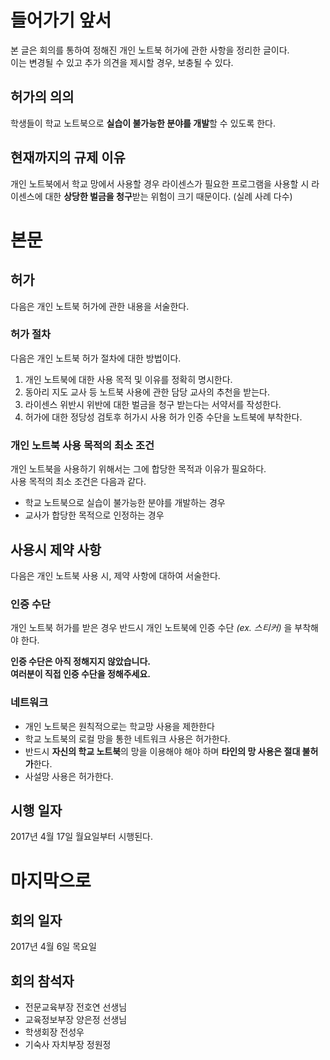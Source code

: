 #  들어가기 앞서
본 글은 회의를 통하여 정해진 개인 노트북 허가에 관한 사항을 정리한 글이다.  
이는 변경될 수 있고 추가 의견을 제시할 경우, 보충될 수 있다.

## 허가의 의의
학생들이 학교 노트북으로 **실습이 불가능한 분야를 개발**할 수 있도록 한다.

## 현재까지의 규제 이유
개인 노트북에서 학교 망에서 사용할 경우 라이센스가 필요한 프로그램을 사용할 시 라이센스에 대한 **상당한 벌금을 청구**받는 위험이 크기 때문이다. (실례 사례 다수)

# 본문
## 허가
다음은 개인 노트북 허가에 관한 내용을 서술한다.

### 허가 절차
다음은 개인 노트북 허가 절차에 대한 방법이다.

1. 개인 노트북에 대한 사용 목적 및 이유를 정확히 명시한다.
2. 동아리 지도 교사 등 노트북 사용에 관한 담당 교사의 추천을 받는다.
3. 라이센스 위반시 위반에 대한 벌금을 청구 받는다는 서약서를 작성한다.
4. 허가에 대한 정당성 검토후 허가시 사용 허가 인증 수단을 노트북에 부착한다.

### 개인 노트북 사용 목적의 최소 조건
개인 노트북을 사용하기 위해서는 그에 합당한 목적과 이유가 필요하다.  
사용 목적의 최소 조건은 다음과 같다.
 
* 학교 노트북으로 실습이 불가능한 분야를 개발하는 경우
* 교사가 합당한 목적으로 인정하는 경우

## 사용시 제약 사항
다음은 개인 노트북 사용 시, 제약 사항에 대하여 서술한다.

### 인증 수단
개인 노트북 허가를 받은 경우 반드시 개인 노트북에 인증 수단 *(ex. 스티커)* 을 부착해야 한다.

**인증 수단은 아직 정해지지 않았습니다.**  
**여러분이 직접 인증 수단을 정해주세요.**

### 네트워크

* 개인 노트북은 원칙적으로는 학교망 사용을 제한한다
* 학교 노트북의 로컬 망을 통한 네트워크 사용은 허가한다.
* 반드시 **자신의 학교 노트북**의 망을 이용해야 해야 하며 **타인의 망 사용은 절대 불허가**한다.
* 사설망 사용은 허가한다.

## 시행 일자
2017년 4월 17일 월요일부터 시행된다.

# 마지막으로
## 회의 일자
2017년 4월 6일 목요일

## 회의 참석자
* 전문교육부장 전호연 선생님
* 교육정보부장 양은정 선생님
* 학생회장 전성우
* 기숙사 자치부장 정원정
